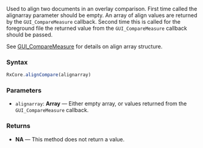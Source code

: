 Used to align two documents in an overlay comparison. First time called the alignarray parameter should be empty.
An array of align values are returned by the `GUI_CompareMeasure` callback.
Second time this is called for the foreground file the returned value from the `GUI_CompareMeasure` callback should be passed.

See [GUI_CompareMeasure](../callbacks/GUI_CompareMeasure) for details on align array structure.

### Syntax

```typescript
RxCore.alignCompare(alignarray)
```

### Parameters

- `alignarray`: **Array** — Either empty array, or values returned from the `GUI_CompareMeasure` callback.



### Returns

- **NA** — This method does not return a value.
